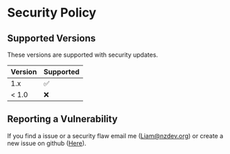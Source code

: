 # Security Policy

## Supported Versions

These versions are supported with security updates.

| Version | Supported          |
| ------- | ------------------ |
| 1.x   | :white_check_mark: |
| < 1.0   | :x:                |

## Reporting a Vulnerability

If you find a issue or a security flaw email me ([Liam@nzdev.org](mailto:liam@nzdev.org)) or create a new issue on github ([Here](https://github.com/Notliam99/music/issues/new)).
